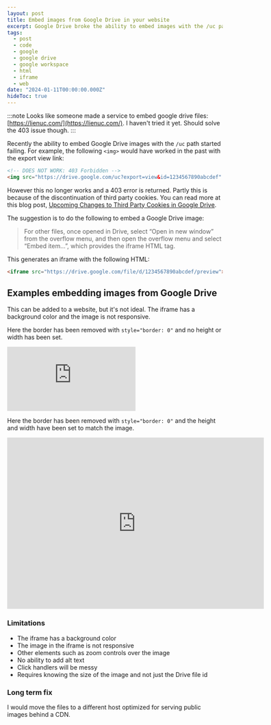 ```yaml
---
layout: post
title: Embed images from Google Drive in your website
excerpt: Google Drive broke the ability to embed images with the /uc path. Here's how to embed images from Google Drive in your website.
tags:
  - post
  - code
  - google
  - google drive
  - google workspace
  - html
  - iframe
  - web
date: "2024-01-11T00:00:00.000Z"
hideToc: true
---
```


:::note
Looks like someone made a service to embed google drive files: [https://lienuc.com/](https://lienuc.com/). I haven't tried it yet. Should solve the 403 issue though.
:::

Recently the ability to embed Google Drive images with the `/uc` path started failing. For example, the following `<img>` would have worked in the past with the export view link:

```html
<!-- DOES NOT WORK: 403 Forbidden -->
<img src="https://drive.google.com/uc?export=view&id=1234567890abcdef" />
```

However this no longer works and a 403 error is returned. Partly this is because of the discontinuation of third party cookies. You can read more at this blog post, [Upcoming Changes to Third Party Cookies in Google Drive](https://workspaceupdates.googleblog.com/2023/10/upcoming-changes-to-third-party-cookies-in-google-drive.html).

The suggestion is to do the following to embed a Google Drive image:

> For other files, once opened in Drive, select “Open in new window” from the overflow menu, and then open the overflow menu and select “Embed item…”, which provides the iframe HTML tag.

This generates an iframe with the following HTML:

```html
<iframe src="https://drive.google.com/file/d/1234567890abcdef/preview"></iframe>
```

## Examples embedding images from Google Drive

This can be added to a website, but it's not ideal. The iframe has a background color and the image is not responsive.

Here the border has been removed with `style="border: 0"` and no height or width has been set.

<iframe
src="https://drive.google.com/file/d/18onwpszLRsc62P92f7biat6ORbXtL7u4/preview"
style="border: 0"
></iframe>

Here the border has been removed with `style="border: 0"` and the height and width have been set to match the image.

<iframe
src="https://drive.google.com/file/d/18onwpszLRsc62P92f7biat6ORbXtL7u4/preview"
style="border: 0"
height="400"
width="600"
></iframe>

### Limitations

- The iframe has a background color
- The image in the iframe is not responsive
- Other elements such as zoom controls over the image
- No ability to add alt text
- Click handlers will be messy
- Requires knowing the size of the image and not just the Drive file id

### Long term fix

I would move the files to a different host optimized for serving public images behind a CDN.
